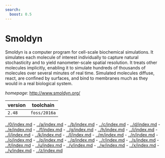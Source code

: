 ```yaml
---
search:
  boost: 0.5
---
```

# Smoldyn

Smoldyn is a computer program for cell-scale biochemical simulations. It simulates each molecule of  interest individually to capture natural stochasticity and to yield nanometer-scale spatial resolution. It treats  other molecules implicitly, enabling it to simulate hundreds of thousands of molecules over several minutes of real  time. Simulated molecules diffuse, react, are confined by surfaces, and bind to membranes much as they would in a real  biological system.

*homepage*: <http://www.smoldyn.org/>

version | toolchain
--------|----------
``2.48`` | ``foss/2016a``

[../0/index.md](0) - [../a/index.md](a) - [../b/index.md](b) - [../c/index.md](c) - [../d/index.md](d) - [../e/index.md](e) - [../f/index.md](f) - [../g/index.md](g) - [../h/index.md](h) - [../i/index.md](i) - [../j/index.md](j) - [../k/index.md](k) - [../l/index.md](l) - [../m/index.md](m) - [../n/index.md](n) - [../o/index.md](o) - [../p/index.md](p) - [../q/index.md](q) - [../r/index.md](r) - [../s/index.md](s) - [../t/index.md](t) - [../u/index.md](u) - [../v/index.md](v) - [../w/index.md](w) - [../x/index.md](x) - [../y/index.md](y) - [../z/index.md](z)

